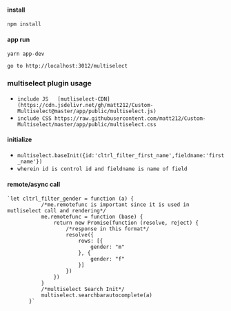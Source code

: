 #### install ####
`npm install`

#### app run ####
`yarn app-dev`

`go to http://localhost:3012/multiselect`



### multiselect plugin usage ###

- `include JS  
[mutliselect-CDN](https://cdn.jsdelivr.net/gh/matt212/Custom-Multiselect@master/app/public/multiselect.js) `
- `include CSS https://raw.githubusercontent.com/matt212/Custom-Multiselect/master/app/public/multiselect.css`

#### initialize ###
- `multiselect.baseInit({id:'cltrl_filter_first_name',fieldname:'first_name'})`
- `wherein id is control id and fieldname is name of field `

#### remote/async call ###

 ```
`let cltrl_filter_gender = function (a) {
            /*me.remotefunc is important since it is used in mutliselect call and rendering*/
            me.remotefunc = function (base) {
                return new Promise(function (resolve, reject) {
                    /*response in this format*/
                    resolve({
                        rows: [{
                            gender: "m"
                        }, {
                            gender: "f"
                        }]
                    })
                })
            }
            /*multiselect Search Init*/
            multiselect.searchbarautocomplete(a)
        }`
```